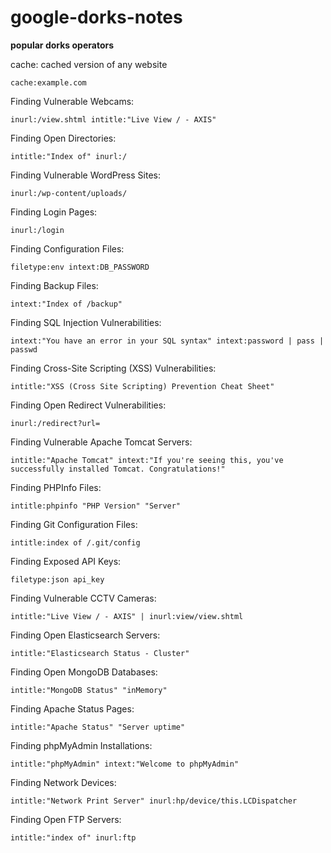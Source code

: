 # google-dorks-notes

**popular dorks operators**

cache: cached version of any website
```
cache:example.com
```
Finding Vulnerable Webcams:
```
inurl:/view.shtml intitle:"Live View / - AXIS"
```
Finding Open Directories:
```
intitle:"Index of" inurl:/
```
Finding Vulnerable WordPress Sites:
```
inurl:/wp-content/uploads/
```
Finding Login Pages:
```
inurl:/login
```
Finding Configuration Files:
```
filetype:env intext:DB_PASSWORD
```
Finding Backup Files:
```
intext:"Index of /backup"
```
Finding SQL Injection Vulnerabilities:
```
intext:"You have an error in your SQL syntax" intext:password | pass | passwd
```
Finding Cross-Site Scripting (XSS) Vulnerabilities:
```
intitle:"XSS (Cross Site Scripting) Prevention Cheat Sheet"
```
Finding Open Redirect Vulnerabilities:
```
inurl:/redirect?url=
```
Finding Vulnerable Apache Tomcat Servers:
```
intitle:"Apache Tomcat" intext:"If you're seeing this, you've successfully installed Tomcat. Congratulations!"
```
Finding PHPInfo Files:
```
intitle:phpinfo "PHP Version" "Server"
```
Finding Git Configuration Files:
```
intitle:index of /.git/config
```
Finding Exposed API Keys:
```
filetype:json api_key
```
Finding Vulnerable CCTV Cameras:
```
intitle:"Live View / - AXIS" | inurl:view/view.shtml
```
Finding Open Elasticsearch Servers:
```
intitle:"Elasticsearch Status - Cluster"
```
Finding Open MongoDB Databases:
```
intitle:"MongoDB Status" "inMemory"
```
Finding Apache Status Pages:
```
intitle:"Apache Status" "Server uptime"
```
Finding phpMyAdmin Installations:
```
intitle:"phpMyAdmin" intext:"Welcome to phpMyAdmin"
```
Finding Network Devices:
```
intitle:"Network Print Server" inurl:hp/device/this.LCDispatcher
```
Finding Open FTP Servers:
```
intitle:"index of" inurl:ftp
```
